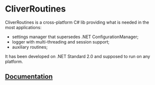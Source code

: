 # CliverRoutines

CliverRoutines is a cross-platform C# lib providing what is needed in the most applications:

- settings manager that supersedes .NET ConfigurationManager;
- logger with multi-threading and session support;
- auxiliary routines;

It has been developed on .NET Standard 2.0 and supposed to run on any platform. 

## [Documentation](https://sergeystoyan.github.io/CliverRoutines/#1)
